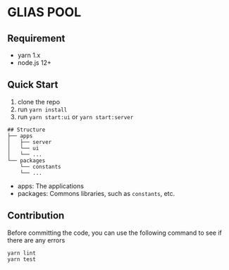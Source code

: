 # GLIAS POOL

## Requirement

- yarn 1.x
- node.js 12+

## Quick Start

1. clone the repo
2. run `yarn install`
3. run `yarn start:ui` or `yarn start:server`

```
## Structure
├── apps
│   ├── server
│   └── ui
│   └── ...
└── packages
    └── constants
    └── ...
```

- apps: The applications
- packages: Commons libraries, such as `constants`, etc.

## Contribution

Before committing the code, you can use the following command to see if there are any errors

```
yarn lint
yarn test
```
